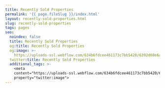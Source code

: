 ```yaml
---
title: Recently Sold Properties
permalink: '{{ page.fileSlug }}/index.html'
layout: recently-sold-properties.html
slug: recently-sold-properties
tags: pages
seo:
  noindex: false
  title: Recently Sold Properties
  og:title: Recently Sold Properties
  og:image: >-
    https://uploads-ssl.webflow.com/634b6fdcee461173c7bb5420/6392d60e6a0f547f9e137bd3_Add%20a%20heading%20(1).jpg
  twitter:title: Recently Sold Properties
  additional_tags: >-
    <meta
    content="https://uploads-ssl.webflow.com/634b6fdcee461173c7bb5420/6392d60e6a0f547f9e137bd3_Add%20a%20heading%20(1).jpg"
    property="twitter:image">
---
```



